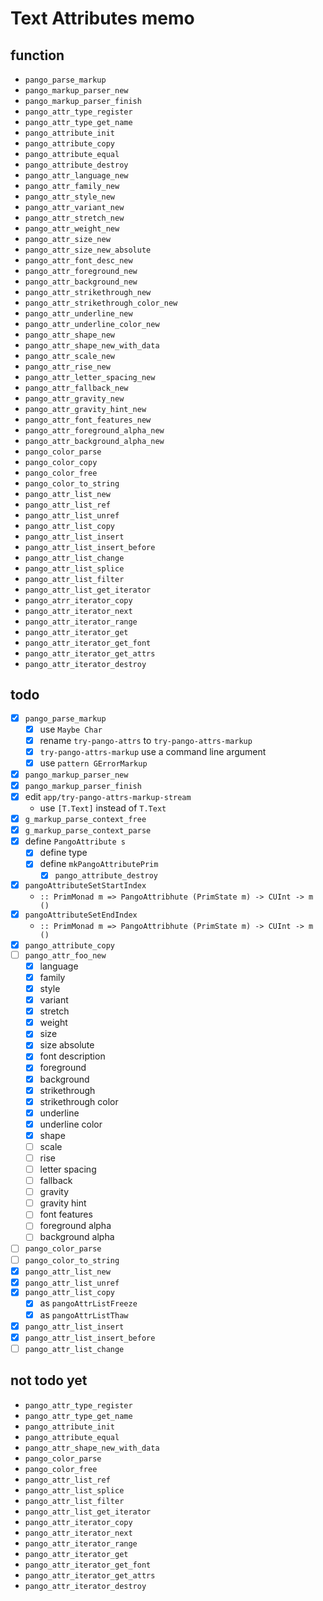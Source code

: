 Text Attributes memo
====================

function
--------

* `pango_parse_markup`
* `pango_markup_parser_new`
* `pango_markup_parser_finish`
* `pango_attr_type_register`
* `pango_attr_type_get_name`
* `pango_attribute_init`
* `pango_attribute_copy`
* `pango_attribute_equal`
* `pango_attribute_destroy`
* `pango_attr_language_new`
* `pango_attr_family_new`
* `pango_attr_style_new`
* `pango_attr_variant_new`
* `pango_attr_stretch_new`
* `pango_attr_weight_new`
* `pango_attr_size_new`
* `pango_attr_size_new_absolute`
* `pango_attr_font_desc_new`
* `pango_attr_foreground_new`
* `pango_attr_background_new`
* `pango_attr_strikethrough_new`
* `pango_attr_strikethrough_color_new`
* `pango_attr_underline_new`
* `pango_attr_underline_color_new`
* `pango_attr_shape_new`
* `pango_attr_shape_new_with_data`
* `pango_attr_scale_new`
* `pango_attr_rise_new`
* `pango_attr_letter_spacing_new`
* `pango_attr_fallback_new`
* `pango_attr_gravity_new`
* `pango_attr_gravity_hint_new`
* `pango_attr_font_features_new`
* `pango_attr_foreground_alpha_new`
* `pango_attr_background_alpha_new`
* `pango_color_parse`
* `pango_color_copy`
* `pango_color_free`
* `pango_color_to_string`
* `pango_attr_list_new`
* `pango_attr_list_ref`
* `pango_attr_list_unref`
* `pango_attr_list_copy`
* `pango_attr_list_insert`
* `pango_attr_list_insert_before`
* `pango_attr_list_change`
* `pango_attr_list_splice`
* `pango_attr_list_filter`
* `pango_attr_list_get_iterator`
* `pango_atrr_iterator_copy`
* `pango_attr_iterator_next`
* `pango_attr_iterator_range`
* `pango_attr_iterator_get`
* `pango_attr_iterator_get_font`
* `pango_attr_iterator_get_attrs`
* `pango_attr_iterator_destroy`

todo
----

* [x] `pango_parse_markup`
	+ [x] use `Maybe Char`
	+ [x] rename `try-pango-attrs` to `try-pango-attrs-markup`
	+ [x] `try-pango-attrs-markup` use a command line argument
	+ [x] use `pattern GErrorMarkup`
* [x] `pango_markup_parser_new`
* [x] `pango_markup_parser_finish`
* [x] edit `app/try-pango-attrs-markup-stream`
	+ use `[T.Text]` instead of `T.Text`
* [x] `g_markup_parse_context_free`
* [x] `g_markup_parse_context_parse`
* [x] define `PangoAttribute s`
	+ [x] define type
	+ [x] define `mkPangoAttributePrim`
		- [x] `pango_attribute_destroy`
* [x] `pangoAttributeSetStartIndex`
	+ `:: PrimMonad m => PangoAttribhute (PrimState m) -> CUInt -> m ()`
* [x] `pangoAttributeSetEndIndex`
	+ `:: PrimMonad m => PangoAttribhute (PrimState m) -> CUInt -> m ()`
* [x] `pango_attribute_copy`
* [ ] `pango_attr_foo_new`
	+ [x] language
	+ [x] family
	+ [x] style
	+ [x] variant
	+ [x] stretch
	+ [x] weight
	+ [x] size
	+ [x] size absolute
	+ [x] font description
	+ [x] foreground
	+ [x] background
	+ [x] strikethrough
	+ [x] strikethrough color
	+ [x] underline
	+ [x] underline color
	+ [x] shape
	+ [ ] scale
	+ [ ] rise
	+ [ ] letter spacing
	+ [ ] fallback
	+ [ ] gravity
	+ [ ] gravity hint
	+ [ ] font features
	+ [ ] foreground alpha
	+ [ ] background alpha
* [ ] `pango_color_parse`
* [ ] `pango_color_to_string`
* [x] `pango_attr_list_new`
* [x] `pango_attr_list_unref`
* [x] `pango_attr_list_copy`
	+ [x] as `pangoAttrListFreeze`
	+ [x] as `pangoAttrListThaw`
* [x] `pango_attr_list_insert`
* [x] `pango_attr_list_insert_before`
* [ ] `pango_attr_list_change`

not todo yet
------------

* `pango_attr_type_register`
* `pango_attr_type_get_name`
* `pango_attribute_init`
* `pango_attribute_equal`
* `pango_attr_shape_new_with_data`
* `pango_color_parse`
* `pango_color_free`
* `pango_attr_list_ref`
* `pango_attr_list_splice`
* `pango_attr_list_filter`
* `pango_attr_list_get_iterator`
* `pango_attr_iterator_copy`
* `pango_attr_iterator_next`
* `pango_attr_iterator_range`
* `pango_attr_iterator_get`
* `pango_attr_iterator_get_font`
* `pango_attr_iterator_get_attrs`
* `pango_attr_iterator_destroy`
